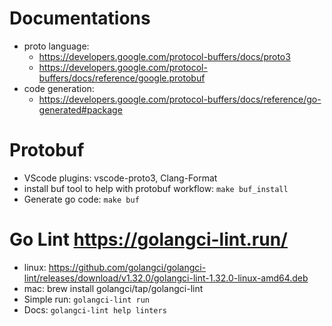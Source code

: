 # Documentations
- proto language: 
    - https://developers.google.com/protocol-buffers/docs/proto3
    - https://developers.google.com/protocol-buffers/docs/reference/google.protobuf
- code generation: 
    - https://developers.google.com/protocol-buffers/docs/reference/go-generated#package


# Protobuf
- VScode plugins: vscode-proto3, Clang-Format
- install buf tool to help with protobuf workflow: `make buf_install`
- Generate go code: `make buf`


# Go Lint https://golangci-lint.run/
- linux: https://github.com/golangci/golangci-lint/releases/download/v1.32.0/golangci-lint-1.32.0-linux-amd64.deb 
- mac: brew install golangci/tap/golangci-lint
- Simple run: `golangci-lint run`
- Docs: `golangci-lint help linters`